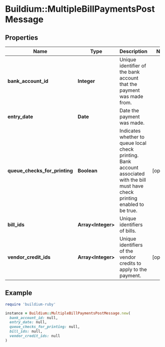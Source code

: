 # Buildium::MultipleBillPaymentsPostMessage

## Properties

| Name | Type | Description | Notes |
| ---- | ---- | ----------- | ----- |
| **bank_account_id** | **Integer** | Unique identifier of the bank account that the payment was made from. |  |
| **entry_date** | **Date** | Date the payment was made. |  |
| **queue_checks_for_printing** | **Boolean** | Indicates whether to queue local check printing. Bank account associated with the bill must have check printing enabled to be true. | [optional] |
| **bill_ids** | **Array&lt;Integer&gt;** | Unique identifiers of bills. |  |
| **vendor_credit_ids** | **Array&lt;Integer&gt;** | Unique identifiers of the vendor credits to apply to the payment. | [optional] |

## Example

```ruby
require 'buildium-ruby'

instance = Buildium::MultipleBillPaymentsPostMessage.new(
  bank_account_id: null,
  entry_date: null,
  queue_checks_for_printing: null,
  bill_ids: null,
  vendor_credit_ids: null
)
```

